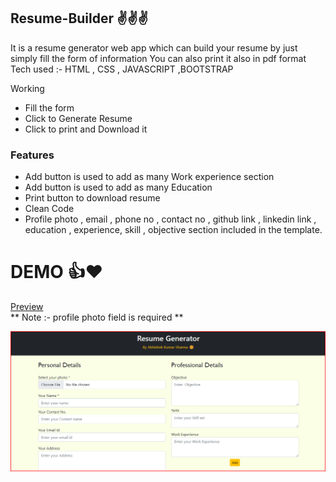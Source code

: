 ## Resume-Builder ✌️✌️✌️


It is a resume generator web app which can build your resume by just simply fill the form of information
You can also  print it also in pdf format 
Tech used :- HTML , CSS , JAVASCRIPT ,BOOTSTRAP

Working 
-  Fill the form 
-  Click to Generate Resume
-  Click to print and Download it 

### Features
- Add button is used to add as  many Work experience  section
- Add button is used to add as  many Education  
- Print button to download resume
- Clean Code 
- Profile photo , email , phone no , contact no , github link , linkedin link , education , experience, skill , objective section included in the template. 

# DEMO   👍❤️
[Preview](https://663d293328357441d37554ed--bespoke-sunburst-a2d7c4.netlify.app/) </br>
** Note :- profile photo field is required **



![screenshot](https://github.com/Abhishekkumarsharma1001/Resume-Generator/blob/main/Ss1.png)



